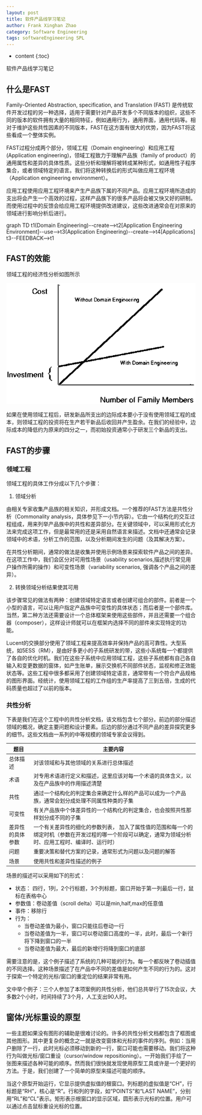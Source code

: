 ```yaml
---
layout: post
title: 软件产品线学习笔记
author: Frank Xinghan Zhao
category: Software Engineering
tags: softwareEngineering SPL
---
```


* content
  {:toc}

软件产品线学习笔记






## 什么是FAST

Family-Oriented Abstraction, specification, and Translation (FAST) 是传统软件开发过程的另一种选择，适用于需要针对产品开发多个不同版本的组织，这些不同的版本的软件拥有大量的相同特征，例如通用行为，通用界面，通用代码等。相对于维护这些共性因素的不同版本，FAST在这方面有很大的优势，因为FAST将这些看成一个整体实例。

FAST过程分成两个部分，领域工程（Domain engineering）和应用工程(Application engineering)，领域工程致力于理解产品族（family of product）的通用属性和差异的具体性质。这些分析和理解将被转成某种形式，如通用性子程序集合，或者领域特定的语言。我们将这种转换后的形式叫做应用工程环境（Application engineering environment）。

应用工程使用应用工程环境来产生产品族下属的不同产品。应用工程环境所造成的支出将会产生一个高效的过程，这样产品族下的很多产品将会被又快又好的研制。而使用过程中的反馈会给应用工程环境提供改进建议，这些改进通常会在对原来的领域进行影响分析后进行。

<div class = "mermaid">
graph TD
    t1(Domain Engineering)--create-->t2[Application Engineering Environment]--use-->t3(Application Engineering)--create-->t4[Applications]
    t3--FEEDBACK-->t1
</div>

## FAST的效能

领域工程的经济性分析如图所示

![](../images/2022-08-10-16-42-50.png)

如果在使用领域工程后，研发新品所支出的边际成本要小于没有使用领域工程的成本，则领域工程的投资将在生产若干新品后收回并产生盈余。在我们的经验中，边际成本的降低约为原来的四分之一，而初始投资通常小于研发三个新品的支出。

## FAST的步骤

### 领域工程

领域工程的具体工作分成以下几个步骤：

1. 领域分析

由相关专家收集产品族的相关知识，并形成文档。一个推荐的FAST方法是共性分析（Commonality analysis，具体参见下一小节内容）。它由一个结构化的交互过程组成，用来列举产品族中的共性和差异部分。在关键领域中，可以采用形式化方法来完成这项工作，但是最常用的还是采用自然语言来描述。文档中还通常会记录领域中的术语，分析工作的范围，以及分析期间发生的问题（及其解决方案）。

在共性分析期间，通常的做法是收集并使用示例场景来探索软件产品之间的差异。在这项工作中，我们会区分对可用性场景（usability scenarios,描述执行常见用户操作所需的操作）和可变性场景（variability scenarios, 强调各个产品之间的差异）。

2. 转换领域分析结果使其可用
  
该步骤常见的做法有两种：创建领域特定语言或者创建可组合的部件。前者是一个小型的语言，可以让用户指定产品族中可变性的具体状态；而后者是一个部件库。当然，第二种方法还需要设计一个总体框架来使用这些部件，并且还需要一个组合器（composer），这样设计师就可以在框架内选择不同的部件来实现特定的功能。

Lucent的交换部分使用了领域工程来提高效率并保持产品的高可靠性。大型系统，如5ESS（RM），是由好多更小的子系统研发的带，这些小系统每一个都提供了各自的优化时机。我们在这些子系统中应用领域工程，这些子系统都有自己各自输入和变更数据的窗体，如产生账单，展示交换机不同部件状态，监视和修正效能状态等。这些工程中很多都采用了创建领域特定语言，通常带有一个符合产品规格的图形界面。经统计，使用领域工程的工作组的生产率提高了三到五倍，生成的代码质量也超过了以前的版本。

### 共性分析

下表是我们在这个工程中的共性分析文档，该文档包含七个部分。前边的部分描述领域的概况，确定主要问题和设计要素。后边的部分通过不同产品的差异探究更多的细节。这些文档由一系列的中等规模的领域专家会议得到。

| 题目 | 主要内容 |
|- |- |
| 总体描述 | 对该领域和与其他领域的关系进行总体描述 |
| 术语 | 对专用术语进行定义和描述，这里应该对每一个术语的具体含义，以及在产品族中的作用描述清楚 | 
| 共性 | 通过一个结构化的判定集合来确定什么样的产品可以成为一个产品族，通常会划分成处理不同属性种类的子集 |
| 可变性 | 有关产品族中个体差异性的一个结构化的判定集合，也会按照共性那样划分成不同的子集 | 
| 差异性的具体参数 | 一个有关差异性的细化的参数列表， 加入了属性值的范围和每一个的绑定时机（参数在开发过程的哪一个阶段可以确定，通常为领域分析时、应用工程时、编译时、运行时） | 
| 问题 | 重要决策和替代方案的记录，通常形式为问题以及问题的解答 | 
| 场景 | 使用共性和差异性描述的例子 | 

场景的描述可以采用如下的形式：

- 状态： 四行，1列，2个行标题，3个列标题，窗口开始于第一列最后一行，鼠标在表格中心
- 参数值：卷动差值（scroll delta）可以是min,half,max的任意值
- 事件：移除行
- 行为：
  - 当卷动差值为最小，窗口只能往后卷动一行
  - 当卷动差值为一半，窗口可以卷动窗口高度的一半，此时，最后一个新行将下降到窗口的一半
  - 当卷动差值为最大，最后的新增行将降到窗口的底部

需要注意的是，这个例子描述了系统的几种可能的行为。每一个都反映了卷动插值的不同选择。这种场景描述了在产品中不同的差值是如何产生不同的行为的。这对于探索一个特定的光标/窗口的重定位的结果非常有用。

文中举个例子：三个人参加了本项案例的共性分析，他们总共举行了15次会议，大多数2个小时，时间持续了3个月，人工支出90人时。

## 窗体/光标重设的原型

一些主题如果没有图形的辅助是很难讨论的。许多的共性分析文档都包含了框图或其他图形。其中更复杂的概念之一就是改变窗体和光标的事件的序列。例如：当用户删除了一行，此时光标必须移动到新的一行，窗口可能也需要移动。我们将这种行为叫做光标/窗口重设（cursor/window repositioning）。一开始我们手绘了一张图来描述各种可能的顺序。然而我们很快就发现使用原型工具或许是一个更好的方法。于是，我们创建了一个简单的原型来描述可能的顺序。

当这个原型开始运行，它显示提供虚拟值的根窗口。列标题的虚拟值是“CH”，行标题是“RH”，核心是“R”。行和列的字段，如“POINTS”和“LAST NAME”，分别用“RL”和“CL”表示。矩形表示根窗口的显示区域，圆形表示光标的位置。用户可以通过点击鼠标重设光标的位置。
